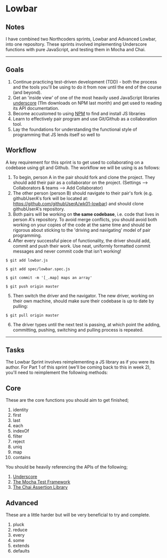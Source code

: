 # Lowbar

## Notes

I have combined two Northcoders sprints, Lowbar and Advanced Lowbar, into one repository. These sprints involved implementing Underscore functions with pure JavaScript, and testing them in Mocha and Chai.

---

## Goals

1. Continue practicing test-driven development (TDD) - both the process and the
tools you'll be using to do it from now until the end of the course (and beyond).
2. Get an 'inside view' of one of the most heavily used JavaScript libraries
[underscore](http://underscorejs.org/) (11m downloads on NPM last month) and
get used to reading its API documentation.
3. Become accustomed to using [NPM](https://www.npmjs.com/) to find and install
JS libraries
4. Learn to effectively pair program and use Git/Github as a collaboration tool.
5. Lay the foundations for understanding the functional style of programming that JS lends itself so well to

## Workflow

A key requirement for this sprint is to get used to collaborating on a codebase using git and Github. The workflow we will be using is as follows:

1. To begin, person A in the pair should fork and clone the project. They should add their pair as a collaborator on the project. (Settings --> Collaborators & teams --> Add Collaborator)
2. The other person (person B) should navigate to their pair's fork (e.g. githubUserA's fork will be located at: https://github.com/githubUserA/wk01-lowbar) and should clone githubUserA's repository.
3. Both pairs will be working on **the same codebase**, i.e. code that lives in person A's repository. To avoid merge conflicts, you should avoid both working on your copies of the code at the same time and should be rigorous about sticking to the 'driving and navigating' model of pair programming.
4. After every successful piece of functionality, the driver should add, commit and push their work. Use neat, uniformly formatted commit messages and never commit code that isn't working!

  `$ git add lowbar.js`

  `$ git add spec/lowbar.spec.js`

  `$ git commit -m '[_.map] maps an array'`

  `$ git push origin master`

5. Then switch the driver and the navigator. The new driver, working on their own machine, should make sure their codebase is up to date by pulling:

  `$ git pull origin master`

6. The driver types until the next test is passing, at which point the adding, committing, pushing, switching and pulling process is repeated.

---

## Tasks

The Lowbar Sprint involves reimplementing a JS library as if you were its author. For Part 1 of this sprint (we'll be coming back to this in week 2), you'll need to reimplement the following methods:

## Core

These are the core functions you should aim to get finished;

1. identity
2. first
3. last
4. each
5. indexOf
6. filter
7. reject
8. uniq
9. map
10. contains

You should be heavily referencing the APIs of the following;

1. [Underscore](http://underscorejs.org/)
2. [The Mocha Test Framework](https://mochajs.org/)
3. [The Chai Assertion Library](http://chaijs.com/)

## Advanced

These are a little harder but will be very beneficial to try and complete.

1. pluck
2. reduce
3. every
4. some
5. extends
6. defaults
